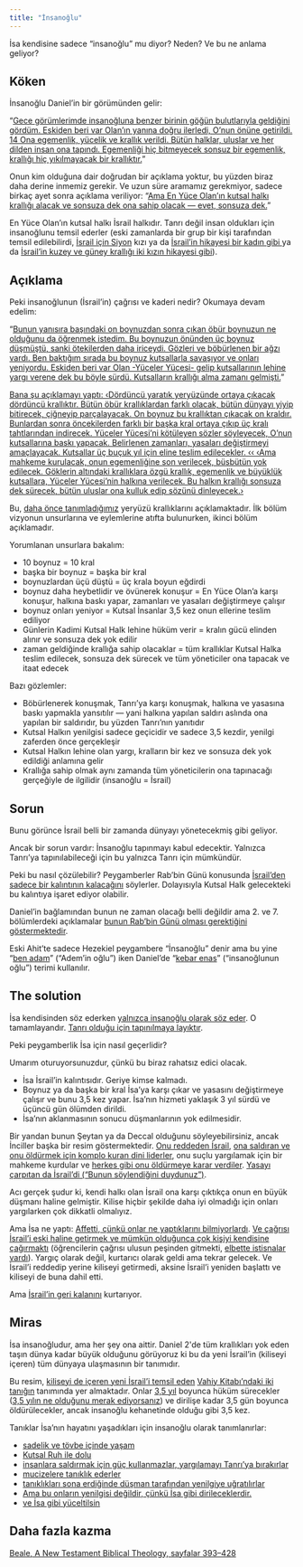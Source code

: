 ```yaml
---
title: "İnsanoğlu"
---
```



İsa kendisine sadece “insanoğlu” mu diyor? Neden? Ve bu ne anlama geliyor?


## Köken

<a name="6abd"></a>
İnsanoğlu Daniel’in bir görümünden gelir:

“[Gece görümlerimde insanoğluna benzer birinin göğün bulutlarıyla geldiğini gördüm. Eskiden beri var Olan’ın yanına doğru ilerledi, O’nun önüne getirildi. 14 Ona egemenlik, yücelik ve krallık verildi. Bütün halklar, uluslar ve her dilden insan ona tapındı. Egemenliği hiç bitmeyecek sonsuz bir egemenlik, krallığı hiç yıkılmayacak bir krallıktır.](https://www.bibleserver.com/TR/Daniel7%3A13-14)”

Onun kim olduğuna dair doğrudan bir açıklama yoktur, bu yüzden biraz daha derine inmemiz gerekir. Ve uzun süre aramamız gerekmiyor, sadece birkaç ayet sonra açıklama veriliyor: “[Ama En Yüce Olan’ın kutsal halkı krallığı alacak ve sonsuza dek ona sahip olacak — evet, sonsuza dek.](https://www.bibleserver.com/TR/Daniel7%3A18)”

En Yüce Olan’ın kutsal halkı İsrail halkıdır. Tanrı değil insan oldukları için insanoğlunu temsil ederler (eski zamanlarda bir grup bir kişi tarafından temsil edilebilirdi, [İsrail için Siyon](https://www.bibleserver.com/TR/Ye%C5%9Faya1%3A8) kızı ya da [İsrail’in hikayesi bir kadın gibi ](https://www.bibleserver.com/TR/Hezekiel16)ya da [İsrail’in kuzey ve güney krallığı iki kızın hikayesi gibi](https://www.bibleserver.com/TR/Hezekiel23)).


## Açıklama

<a name="487c"></a>
Peki insanoğlunun (İsrail’in) çağrısı ve kaderi nedir? Okumaya devam edelim:

“[Bunun yanısıra başındaki on boynuzdan sonra çıkan öbür boynuzun ne olduğunu da öğrenmek istedim. Bu boynuzun önünden üç boynuz düşmüştü, sanki ötekilerden daha iriceydi. Gözleri ve böbürlenen bir ağzı vardı. Ben baktığım sırada bu boynuz kutsallarla savaşıyor ve onları yeniyordu. Eskiden beri var Olan -Yüceler Yücesi- gelip kutsallarının lehine yargı verene dek bu böyle sürdü. Kutsalların krallığı alma zamanı gelmişti.](https://www.bibleserver.com/TR/Daniel7%3A20-22)”

[Bana şu açıklamayı yaptı: ‹Dördüncü yaratık yeryüzünde ortaya çıkacak dördüncü krallıktır. Bütün öbür krallıklardan farklı olacak, bütün dünyayı yiyip bitirecek, çiğneyip parçalayacak. On boynuz bu krallıktan çıkacak on kraldır. Bunlardan sonra öncekilerden farklı bir başka kral ortaya çıkıp üç kralı tahtlarından indirecek. Yüceler Yücesi’ni kötüleyen sözler söyleyecek, O’nun kutsallarına baskı yapacak. Belirlenen zamanları, yasaları değiştirmeyi amaçlayacak. Kutsallar üç buçuk yıl için eline teslim edilecekler. ‹‹ ‹Ama mahkeme kurulacak, onun egemenliğine son verilecek, büsbütün yok edilecek. Göklerin altındaki krallıklara özgü krallık, egemenlik ve büyüklük kutsallara, Yüceler Yücesi’nin halkına verilecek. Bu halkın krallığı sonsuza dek sürecek, bütün uluslar ona kulluk edip sözünü dinleyecek.›](https://www.bibleserver.com/TR/Daniel7%3A23-27)

Bu, [daha önce tanımladığımız](../../../../bible/daniel/expl/the-four-kingdoms-in-daniel) yeryüzü krallıklarını açıklamaktadır. İlk bölüm vizyonun unsurlarına ve eylemlerine atıfta bulunurken, ikinci bölüm açıklamadır.

Yorumlanan unsurlara bakalım:

- 10 boynuz = 10 kral
- başka bir boynuz = başka bir kral
- boynuzlardan üçü düştü = üç krala boyun eğdirdi
- boynuz daha heybetlidir ve övünerek konuşur = En Yüce Olan’a karşı konuşur, halkına baskı yapar, zamanları ve yasaları değiştirmeye çalışır
- boynuz onları yeniyor = Kutsal İnsanlar 3,5 kez onun ellerine teslim ediliyor
- Günlerin Kadimi Kutsal Halk lehine hüküm verir = kralın gücü elinden alınır ve sonsuza dek yok edilir
- zaman geldiğinde krallığa sahip olacaklar = tüm krallıklar Kutsal Halka teslim edilecek, sonsuza dek sürecek ve tüm yöneticiler ona tapacak ve itaat edecek


Bazı gözlemler:

- Böbürlenerek konuşmak, Tanrı’ya karşı konuşmak, halkına ve yasasına baskı yapmakla yansıtılır — yani halkına yapılan saldırı aslında ona yapılan bir saldırıdır, bu yüzden Tanrı’nın yanıtıdır
- Kutsal Halkın yenilgisi sadece geçicidir ve sadece 3,5 kezdir, yenilgi zaferden önce gerçekleşir
- Kutsal Halkın lehine olan yargı, kralların bir kez ve sonsuza dek yok edildiği anlamına gelir
- Krallığa sahip olmak aynı zamanda tüm yöneticilerin ona tapınacağı gerçeğiyle de ilgilidir (insanoğlu = İsrail)



## Sorun

<a name="6820"></a>
Bunu görünce İsrail belli bir zamanda dünyayı yönetecekmiş gibi geliyor.

Ancak bir sorun vardır: İnsanoğlu tapınmayı kabul edecektir. Yalnızca Tanrı’ya tapınılabileceği için bu yalnızca Tanrı için mümkündür.

Peki bu nasıl çözülebilir? Peygamberler Rab’bin Günü konusunda [İsrail’den sadece bir kalıntının kalacağını](../../../../background/israel/expl/the-remnant-of-israel) söylerler. Dolayısıyla Kutsal Halk gelecekteki bu kalıntıya işaret ediyor olabilir.

Daniel’in bağlamından bunun ne zaman olacağı belli değildir ama 2. ve 7. bölümlerdeki açıklamalar [bunun Rab’bin Günü olması gerektiğini göstermektedir](../../../../background/israel/expl/the-day-of-the-lord).

Eski Ahit’te sadece Hezekiel peygambere “İnsanoğlu” denir ama bu yine “[ben adam](https://biblehub.com/interlinear/ezekiel/2-1.htm)” (“Adem’in oğlu”) iken Daniel’de “[kebar enas](https://biblehub.com/interlinear/daniel/7-13.htm)” (“insanoğlunun oğlu”) terimi kullanılır.


## The solution

<a name="e03e"></a>
İsa kendisinden söz ederken [yalnızca insanoğlu olarak söz eder](https://www.bibleserver.com/search/TR/insano%C4%9Flu). O tamamlayandır. [Tanrı olduğu için tapınılmaya layıktır](https://www.bibleserver.com/TR/Vahiy5%3A6-14).

Peki peygamberlik İsa için nasıl geçerlidir?

Umarım oturuyorsunuzdur, çünkü bu biraz rahatsız edici olacak.

- İsa İsrail’in kalıntısıdır. Geriye kimse kalmadı.
- Boynuz ya da başka bir kral İsa’ya karşı çıkar ve yasasını değiştirmeye çalışır ve bunu 3,5 kez yapar. İsa’nın hizmeti yaklaşık 3 yıl sürdü ve üçüncü gün ölümden dirildi.
- İsa’nın aklanmasının sonucu düşmanlarının yok edilmesidir.


Bir yandan bunun Şeytan ya da Deccal olduğunu söyleyebilirsiniz, ancak İnciller başka bir resim göstermektedir. [Onu reddeden İsrail](https://www.bibleserver.com/TR/Yuhanna1%3A11-14), [ona saldıran ve onu öldürmek için komplo kuran dini liderler](https://www.bibleserver.com/TR/Yuhanna11%3A45-54), onu suçlu yargılamak için bir mahkeme kurdular ve [herkes gibi onu öldürmeye karar verdiler](https://www.bibleserver.com/TR/Yuhanna19%3A1-15). [Yasayı çarpıtan da İsrail’di (“Bunun söylendiğini duydunuz”)](https://www.bibleserver.com/TR/Matta5%3A17-48).

Acı gerçek şudur ki, kendi halkı olan İsrail ona karşı çıktıkça onun en büyük düşmanı haline gelmiştir. Kilise hiçbir şekilde daha iyi olmadığı için onları yargılarken çok dikkatli olmalıyız.

Ama İsa ne yaptı: [Affetti, çünkü onlar ne yaptıklarını bilmiyorlardı](https://www.bibleserver.com/TR/Luka23%3A34). [Ve çağrısı İsrail’i eski haline getirmek ve mümkün olduğunca çok kişiyi kendisine çağırmaktı](https://www.bibleserver.com/TR/Matta15%3A24) (öğrencilerin çağrısı ulusun peşinden gitmekti, [elbette istisnalar vardı](https://www.bibleserver.com/TR/Matta8%3A5-13)). Yargıç olarak değil, kurtarıcı olarak geldi ama tekrar gelecek. Ve İsrail’i reddedip yerine kiliseyi getirmedi, aksine İsrail’i yeniden başlattı ve kiliseyi de buna dahil etti.

Ama [İsrail’in geri kalanını](../../../../background/israel/expl/the-remnant-of-israel) kurtarıyor.


## Miras

<a name="8693"></a>
İsa insanoğludur, ama her şey ona aittir. Daniel 2'de tüm krallıkları yok eden taşın dünya kadar büyük olduğunu görüyoruz ki bu da yeni İsrail’in (kiliseyi içeren) tüm dünyaya ulaşmasının bir tanımıdır.

Bu resim, [kiliseyi de içeren yeni İsrail’i temsil eden](../../../../content/witnesses/expl/the-two-witnesses) [Vahiy Kitabı’ndaki iki tanığın](https://www.bibleserver.com/TR/Vahiy11%3A3-14) tanımında yer almaktadır. Onlar [3,5 yıl](https://www.bibleserver.com/TR/Vahiy11%3A3) boyunca hüküm sürecekler ([3,5 yılın ne olduğunu merak ediyorsanız](../../../../bible/daniel/expl/the-secret-of-the-3-5-years)) ve dirilişe kadar 3,5 gün boyunca öldürülecekler, ancak insanoğlu kehanetinde olduğu gibi 3,5 kez.

Tanıklar İsa’nın hayatını yaşadıkları için insanoğlu olarak tanımlanırlar:

- [sadelik ve tövbe içinde yaşam](https://www.bibleserver.com/TR/Vahiy11%3A3)
- [Kutsal Ruh ile dolu](https://www.bibleserver.com/TR/Vahiy11%3A4)
- [insanlara saldırmak için güç kullanmazlar, yargılamayı Tanrı’ya bırakırlar](https://www.bibleserver.com/TR/Vahiy11%3A5)
- [mucizelere tanıklık ederler](https://www.bibleserver.com/TR/Vahiy11%3A6)
- [tanıklıkları sona erdiğinde düşman tarafından yenilgiye uğratılırlar](https://www.bibleserver.com/TR/Vahiy11%3A7)
- [Ama bu onların yenilgisi değildir, çünkü İsa gibi dirileceklerdir.](https://www.bibleserver.com/TR/Vahiy11%3A8-11)
- [ve İsa gibi yüceltilsin](https://www.bibleserver.com/TR/Vahiy11%3A12)



## Daha fazla kazma

[Beale, A New Testament Biblical Theology, sayfalar 393–428](../../../../about/ressources/index.html#beale_theo)


[](https://github.com/revelation-today/revelation-today/blob/main/exampleSite/content/docs/bible/daniel/expl/the-son-of-man-and-the-remnant.tr.md)

